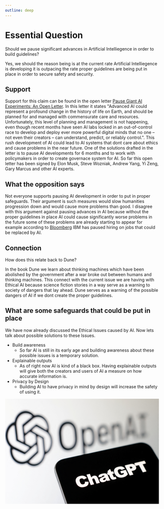 ```yaml
---
outline: deep
---
```


# Essential Question

Should we pause significant advances in Artificial Intelliegence in order to build guidelines?


Yes, we should the reason being is at the current rate Artificial Intelliegence is developing it is outpacing the rate proper guidelines are being put in place in order to secure safety and security.


## Support

Support for this claim can be found in the open letter [Pause Giant AI Experiments: An Open Letter](https://futureoflife.org/open-letter/pause-giant-ai-experiments/). In this letter it states "Advanced AI could represent a profound change in the history of life on Earth, and should be planned for and managed with commensurate care and resources. Unfortunately, this level of planning and management is not happening, even though recent months have seen AI labs locked in an out-of-control race to develop and deploy ever more powerful digital minds that no one – not even their creators – can understand, predict, or reliably control.". This rush development of AI could lead to AI systems that dont care about ethics and cause problems in the near future. One of the solutions drafted in the letter is to pause AI developments for 6 months and to work with policymakers in order to create governace system for AI. So far this open letter has been signed by Elon Musk, Steve Wozniak, Andrew Yang, Yi Zeng, Gary Marcus and other AI experts.

## What the opposition says

Not everyone supports pausing AI development in order to put in proper safeguards. Their argument is such measures would slow humanities progression down and would cause more problems than good. I disagree with this argument against pausing advances in AI because without the proper guidelines in place AI could cause significantly worse problems in the future some of these problems are already starting to appear for example according to [Bloomberg](https://www.bloomberg.com/news/articles/2023-05-01/ibm-to-pause-hiring-for-back-office-jobs-that-ai-could-kill#xj4y7vzkg) IBM has paused hiring on jobs that could be replaced by AI.


## Connection

How does this relate back to Dune?


In the book Dune we learn about thinking machines which have been abolished by the government after a war broke out between humans and thinking machines. This connect with the current issue we are having with Ethical AI because science fiction stories in a way serve as a warning to society of dangers that lay ahead. Dune serves as a warning of the possible dangers of AI if we dont create the proper guidelines.


## What are some safeguards that could be put in place

We have now already discussed the Ethical Issues caused by AI. Now lets talk about possible solutions to these Issues.

+ Build awareness
    + So far AI is still in its early age and building awareness about these possible issues is a temporary solution.
+ Explainable outputs
    + As of right now AI is kind of a black box. Having explainable outputs will give both the creators and users of AI a measure on how accurate information is.
+ Privacy by Design
    + Building AI to have privacy in mind by design will increase the safety of using it.

![chatgpt](./chatgpt.jpg)